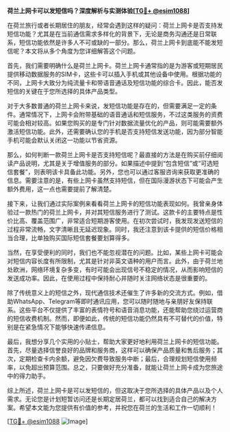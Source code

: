**荷兰上网卡可以发短信吗？深度解析与实测体验[[TG💪+ @esim1088](https://t.me/s/esim1088)]**

在荷兰旅行或者长期居住的朋友，经常会遇到这样的疑问：荷兰上网卡是否支持发短信功能？尤其是在当前通信需求多样化的背景下，无论是商务沟通还是日常联系，短信功能依然是许多人不可或缺的一部分。那么，荷兰上网卡到底能不能发短信呢？本文将从多个角度为您详细解答这个问题。

首先，我们需要明确什么是荷兰上网卡。荷兰上网卡通常指的是为游客或短期居民提供移动数据服务的SIM卡，这些卡可以插入手机或其他设备中使用。根据功能的不同，上网卡大致分为纯流量卡和带语音通话及短信功能的综合卡。因此，能否发短信的关键在于您所选择的具体产品类型。

对于大多数普通的荷兰上网卡来说，发短信功能是存在的，但需要满足一定的条件。通常情况下，上网卡会附带基础的语音通话和短信服务，不过这类服务的资费可能会相对较高。如果您购买的是专门针对数据流量优化的产品，则可能需要额外激活短信功能。此外，还需要确认您的手机是否支持短信发送功能，因为部分智能手机可能会默认关闭这一功能以节省资源。

那么，如何判断一款荷兰上网卡是否支持短信呢？最直接的方法是在购买前仔细阅读产品说明，尤其是关于增值服务的部分。如果描述中提到“包含短信”或“可选短信套餐”，则表明该卡具备此功能。另外，您也可以通过客服咨询来获取更准确的信息。需要注意的是，有些上网卡虽然支持短信，但在国际漫游状态下可能会产生额外费用，这一点也需要提前了解清楚。

接下来，让我们通过实际案例来看看荷兰上网卡的短信功能表现如何。我曾亲身体验过一款热门的荷兰上网卡，并对其短信服务进行了测试。这款卡的主要特点是性价比高、覆盖范围广，非常适合短期游客使用。在初次尝试时，我发现发送短信的过程非常流畅，文字清晰且无延迟现象。同时，我还注意到该卡提供的短信价格相当合理，比单独购买国际短信套餐要划算得多。

当然，在享受便利的同时，我们也不能忽视潜在的问题。比如，某些上网卡可能会对短信内容长度有所限制，尤其是针对非英文语种的用户而言。此外，由于荷兰地处欧洲，网络环境复杂多变，有时可能会出现信号不稳定的情况，从而影响短信的发送成功率。因此，在使用过程中保持耐心并随时关注网络状态是很重要的。

除了传统意义上的短信之外，现代通信技术还催生了许多新的交流方式。例如，借助WhatsApp、Telegram等即时通讯应用，您可以随时随地与亲朋好友保持联系。这些平台不仅提供了丰富的表情符号和语音消息功能，还能帮助您绕过运营商的短信收费机制。然而，即便如此，传统的短信功能仍然具有不可替代的价值，特别是在紧急情况下能够快速传递信息。

最后，我想分享几个实用的小贴士，帮助大家更好地利用荷兰上网卡的短信功能。首先，尽量选择信誉良好的品牌和服务商，这样可以确保产品质量和售后服务；其次，定期检查卡内余额，避免因欠费导致服务中断；最后，合理规划短信使用频率，以免超出预算范围。总之，只要做好充分准备，就能让荷兰上网卡成为您旅途中的得力助手。

综上所述，荷兰上网卡是可以发短信的，但这取决于您所选择的具体产品以及个人需求。无论您是计划短暂访问还是长期定居荷兰，都可以找到适合自己的解决方案。希望本文能为您提供有价值的参考，并祝您在荷兰的生活和工作一切顺利！

[[TG💪+ @esim1088](https://t.me/s/esim1088) ![Image](https://i.postimg.cc/4NQfJmqS/Snipaste-2025-05-13-00-14-12.png)]
